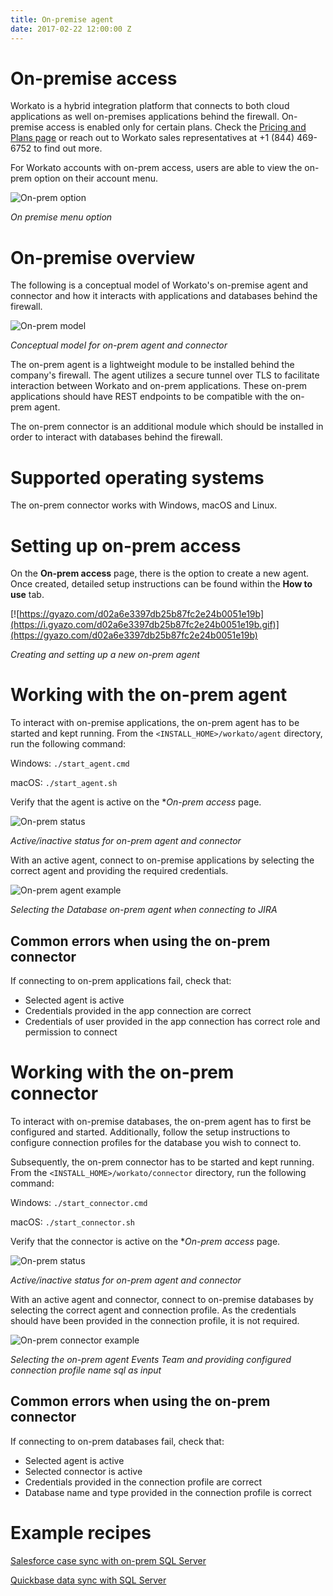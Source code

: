 ```yaml
---
title: On-premise agent
date: 2017-02-22 12:00:00 Z
---
```


# On-premise access
Workato is a hybrid integration platform that connects to both cloud applications as well on-premises applications behind the firewall. On-premise access is enabled only for certain plans. Check the [Pricing and Plans page](https://www.workato.com/pricing?audience=general) or reach out to Workato sales representatives at +1 (844) 469-6752 to find out more.

For Workato accounts with on-prem access, users are able to view the on-prem option on their account menu.

![On-prem option](/assets/images/on-prem/on_prem_access_option.png)

*On premise menu option*

# On-premise overview
The following is a conceptual model of Workato's on-premise agent and connector and how it interacts with applications and databases behind the firewall.

![On-prem model](/assets/images/on-prem/on_prem_conceptual_model.png)

*Conceptual model for on-prem agent and connector*

The on-prem agent is a lightweight module to be installed behind the company's firewall. The agent utilizes a secure tunnel over TLS to facilitate interaction between Workato and on-prem applications. These on-prem applications should have REST endpoints to be compatible with the on-prem agent.

The on-prem connector is an additional module which should be installed in order to interact with databases behind the firewall.

# Supported operating systems
The on-prem connector works with Windows, macOS and Linux.

# Setting up on-prem access
On the **On-prem access** page, there is the option to create a new agent. Once created, detailed setup instructions can be found within the **How to use** tab.

[![https://gyazo.com/d02a6e3397db25b87fc2e24b0051e19b](https://i.gyazo.com/d02a6e3397db25b87fc2e24b0051e19b.gif)](https://gyazo.com/d02a6e3397db25b87fc2e24b0051e19b)

*Creating and setting up a new on-prem agent*

# Working with the on-prem agent
To interact with on-premise applications, the on-prem agent has to be started and kept running. From the `<INSTALL_HOME>/workato/agent` directory, run the following command:

Windows:
`./start_agent.cmd`

macOS:
`./start_agent.sh`

Verify that the agent is active on the **On-prem access* page.

![On-prem status](/assets/images/on-prem/agent_connector_status.png)

*Active/inactive status for on-prem agent and connector*

With an active agent, connect to on-premise applications by selecting the correct agent and providing the required credentials.

![On-prem agent example](/assets/images/on-prem/agent_example.png)

*Selecting the Database on-prem agent when connecting to JIRA*

## Common errors when using the on-prem connector
If connecting to on-prem applications fail, check that:
- Selected agent is active
- Credentials provided in the app connection are correct
- Credentials of user provided in the app connection has correct role and permission to connect

# Working with the on-prem connector
To interact with on-premise databases, the on-prem agent has to first be configured and started. Additionally, follow the setup instructions to configure connection profiles for the database you wish to connect to.

Subsequently, the on-prem connector has to be started and kept running. From the `<INSTALL_HOME>/workato/connector` directory, run the following command:

Windows:
`./start_connector.cmd`

macOS:
`./start_connector.sh`

Verify that the connector is active on the **On-prem access* page.

![On-prem status](/assets/images/on-prem/agent_connector_status.png)

*Active/inactive status for on-prem agent and connector*

With an active agent and connector, connect to on-premise databases by selecting the correct agent and connection profile. As the credentials should have been provided in the connection profile, it is not required.

![On-prem connector example](/assets/images/on-prem/connector_example.png)

*Selecting the on-prem agent Events Team and providing configured connection profile name sql as input*

## Common errors when using the on-prem connector
If connecting to on-prem databases fail, check that:
- Selected agent is active
- Selected connector is active
- Credentials provided in the connection profile are correct
- Database name and type provided in the connection profile is correct

# Example recipes
[Salesforce case sync with on-prem SQL Server](https://www.workato.com/recipes/280605)
<!---[On-prem Postgres sync with Postgres](https://www.workato.com/recipes/268936)-->
[Quickbase data sync with SQL Server](https://www.workato.com/recipes/280610-demo-qb-data-sync-with-sql-server#recipe)
